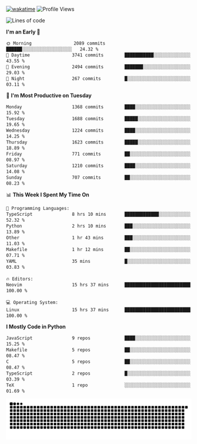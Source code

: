 [![wakatime](https://wakatime.com/badge/user/b920b284-3cde-4cd4-b72e-f7f22d050b16.svg)](https://wakatime.com/@b920b284-3cde-4cd4-b72e-f7f22d050b16)
![Profile Views](http://img.shields.io/badge/Profile%20Views-4586-blue)
<!--START_SECTION:waka-->
![Lines of code](https://img.shields.io/badge/From%20Hello%20World%20I%27ve%20Written-6.8%20million%20lines%20of%20code-blue)

**I'm an Early 🐤** 

```text
🌞 Morning                2089 commits        ██████░░░░░░░░░░░░░░░░░░░   24.32 % 
🌆 Daytime                3741 commits        ███████████░░░░░░░░░░░░░░   43.55 % 
🌃 Evening                2494 commits        ███████░░░░░░░░░░░░░░░░░░   29.03 % 
🌙 Night                  267 commits         █░░░░░░░░░░░░░░░░░░░░░░░░   03.11 % 
```
📅 **I'm Most Productive on Tuesday** 

```text
Monday                   1368 commits        ████░░░░░░░░░░░░░░░░░░░░░   15.92 % 
Tuesday                  1688 commits        █████░░░░░░░░░░░░░░░░░░░░   19.65 % 
Wednesday                1224 commits        ████░░░░░░░░░░░░░░░░░░░░░   14.25 % 
Thursday                 1623 commits        █████░░░░░░░░░░░░░░░░░░░░   18.89 % 
Friday                   771 commits         ██░░░░░░░░░░░░░░░░░░░░░░░   08.97 % 
Saturday                 1210 commits        ████░░░░░░░░░░░░░░░░░░░░░   14.08 % 
Sunday                   707 commits         ██░░░░░░░░░░░░░░░░░░░░░░░   08.23 % 
```


📊 **This Week I Spent My Time On** 

```text
💬 Programming Languages: 
TypeScript               8 hrs 10 mins       █████████████░░░░░░░░░░░░   52.32 % 
Python                   2 hrs 10 mins       ███░░░░░░░░░░░░░░░░░░░░░░   13.89 % 
Other                    1 hr 43 mins        ███░░░░░░░░░░░░░░░░░░░░░░   11.03 % 
Makefile                 1 hr 12 mins        ██░░░░░░░░░░░░░░░░░░░░░░░   07.71 % 
YAML                     35 mins             █░░░░░░░░░░░░░░░░░░░░░░░░   03.83 % 

🔥 Editors: 
Neovim                   15 hrs 37 mins      █████████████████████████   100.00 % 

💻 Operating System: 
Linux                    15 hrs 37 mins      █████████████████████████   100.00 % 
```

**I Mostly Code in Python** 

```text
JavaScript               9 repos             ████░░░░░░░░░░░░░░░░░░░░░   15.25 % 
Makefile                 5 repos             ██░░░░░░░░░░░░░░░░░░░░░░░   08.47 % 
C                        5 repos             ██░░░░░░░░░░░░░░░░░░░░░░░   08.47 % 
TypeScript               2 repos             █░░░░░░░░░░░░░░░░░░░░░░░░   03.39 % 
TeX                      1 repo              ░░░░░░░░░░░░░░░░░░░░░░░░░   01.69 % 
```




<!--END_SECTION:waka-->
![Snake animation](https://raw.githubusercontent.com/timmypidashev/timmypidashev/main/commits.svg)
